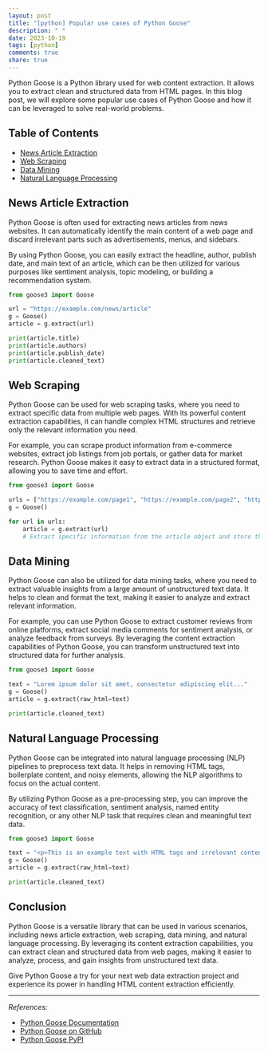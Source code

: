 ```yaml
---
layout: post
title: "[python] Popular use cases of Python Goose"
description: " "
date: 2023-10-19
tags: [python]
comments: true
share: true
---
```


Python Goose is a Python library used for web content extraction. It allows you to extract clean and structured data from HTML pages. In this blog post, we will explore some popular use cases of Python Goose and how it can be leveraged to solve real-world problems.

## Table of Contents

- [News Article Extraction](#news-article-extraction)
- [Web Scraping](#web-scraping)
- [Data Mining](#data-mining)
- [Natural Language Processing](#natural-language-processing)

## News Article Extraction

Python Goose is often used for extracting news articles from news websites. It can automatically identify the main content of a web page and discard irrelevant parts such as advertisements, menus, and sidebars.

By using Python Goose, you can easily extract the headline, author, publish date, and main text of an article, which can be then utilized for various purposes like sentiment analysis, topic modeling, or building a recommendation system.

```python
from goose3 import Goose

url = "https://example.com/news/article"
g = Goose()
article = g.extract(url)

print(article.title)
print(article.authors)
print(article.publish_date)
print(article.cleaned_text)
```

## Web Scraping

Python Goose can be used for web scraping tasks, where you need to extract specific data from multiple web pages. With its powerful content extraction capabilities, it can handle complex HTML structures and retrieve only the relevant information you need.

For example, you can scrape product information from e-commerce websites, extract job listings from job portals, or gather data for market research. Python Goose makes it easy to extract data in a structured format, allowing you to save time and effort.

```python
from goose3 import Goose

urls = ["https://example.com/page1", "https://example.com/page2", "https://example.com/page3"]
g = Goose()

for url in urls:
    article = g.extract(url)
    # Extract specific information from the article object and store the data for further processing
```

## Data Mining

Python Goose can also be utilized for data mining tasks, where you need to extract valuable insights from a large amount of unstructured text data. It helps to clean and format the text, making it easier to analyze and extract relevant information.

For example, you can use Python Goose to extract customer reviews from online platforms, extract social media comments for sentiment analysis, or analyze feedback from surveys. By leveraging the content extraction capabilities of Python Goose, you can transform unstructured text into structured data for further analysis.

```python
from goose3 import Goose

text = "Lorem ipsum dolor sit amet, consectetur adipiscing elit..."
g = Goose()
article = g.extract(raw_html=text)

print(article.cleaned_text)
```

## Natural Language Processing

Python Goose can be integrated into natural language processing (NLP) pipelines to preprocess text data. It helps in removing HTML tags, boilerplate content, and noisy elements, allowing the NLP algorithms to focus on the actual content.

By utilizing Python Goose as a pre-processing step, you can improve the accuracy of text classification, sentiment analysis, named entity recognition, or any other NLP task that requires clean and meaningful text data.

```python
from goose3 import Goose

text = "<p>This is an example text with HTML tags and irrelevant content.</p>"
g = Goose()
article = g.extract(raw_html=text)

print(article.cleaned_text)
```

## Conclusion

Python Goose is a versatile library that can be used in various scenarios, including news article extraction, web scraping, data mining, and natural language processing. By leveraging its content extraction capabilities, you can extract clean and structured data from web pages, making it easier to analyze, process, and gain insights from unstructured text data.

Give Python Goose a try for your next web data extraction project and experience its power in handling HTML content extraction efficiently.

---

*References:*
- [Python Goose Documentation](https://goose3.readthedocs.io/)
- [Python Goose on GitHub](https://github.com/goose3/goose3)
- [Python Goose PyPI](https://pypi.org/project/goose3/)